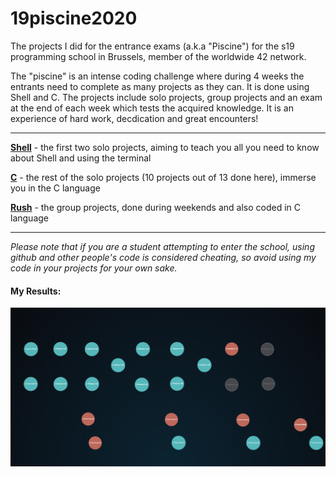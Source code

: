 # 19piscine2020
The projects I did for the entrance exams (a.k.a "Piscine") for the s19 programming school in Brussels, member of the worldwide 42 network.

The "piscine" is an intense coding challenge where during 4 weeks the entrants need to complete as many projects as they can. It is done using Shell and C. The projects include solo projects, group projects and an exam at the end of each week which tests the acquired knowledge. It is an experience of hard work, decdication and great encounters! 

------------------------------------------------------
[**Shell**](./Shell) - the first two solo projects, aiming to teach you all you need to know about Shell and using the terminal

[**C**](./C) - the rest of the solo projects (10 projects out of 13 done here), immerse you in the C language 

[**Rush**](./Rush) - the group projects, done during weekends and also coded in C language

------------------------------------------------------

*Please note that if you are a student attempting to enter the school, using github and other people's code is considered cheating, so avoid using my code in your projects for your own sake.*

#### My Results:
![](Images/img.png)
